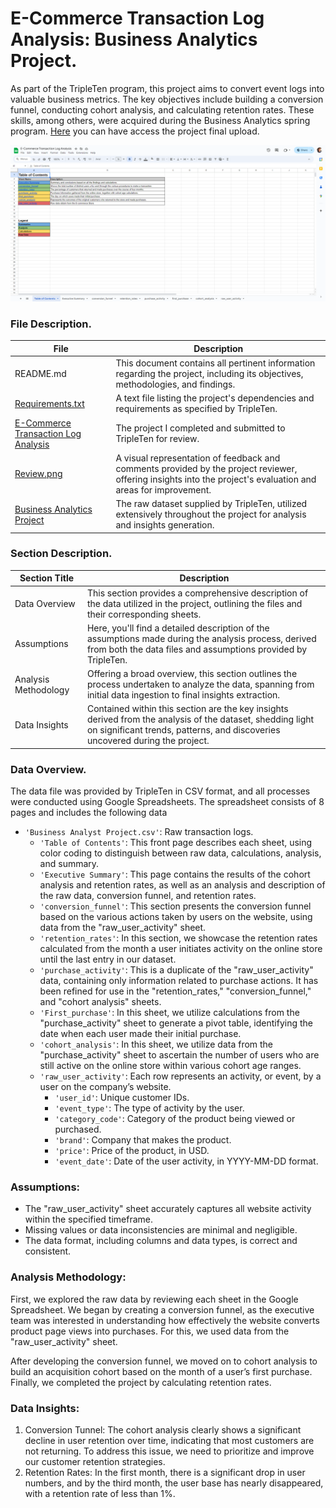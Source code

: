 # E-Commerce Transaction Log Analysis: Business Analytics Project.

As part of the TripleTen program, this project aims to convert event logs into valuable business metrics. The key objectives include 
building a conversion funnel, conducting cohort analysis, and calculating retention rates. These skills, among others, were acquired during 
the Business Analytics spring program. [Here](https://docs.google.com/spreadsheets/d/171sS1a2hmd0GbJ4Fpk6iVn9ngcWuwg8HsDea7sVlENA/edit?usp=sharing) 
you can have access the project final upload.

[<img src="https://github.com/SebastianRolin/Portfolio/blob/main/Extra%20Resources/E-Commerce%20Transaction%20Log%20Analysis.png">](https://docs.google.com/spreadsheets/d/171sS1a2hmd0GbJ4Fpk6iVn9ngcWuwg8HsDea7sVlENA/edit?usp=sharing)


### File Description.

| File | Description |
| ----------- |----------- |
| README.md  | This document contains all pertinent information regarding the project, including its objectives, methodologies, and findings. |
| [Requirements.txt](https://github.com/SebastianRolin/Portfolio/blob/main/E-Commerce%20Transaction%20Log%20Analysis/Requirements.txt) | A text file listing the project's dependencies and requirements as specified by TripleTen. |
| [E-Commerce Transaction Log Analysis](https://docs.google.com/spreadsheets/d/171sS1a2hmd0GbJ4Fpk6iVn9ngcWuwg8HsDea7sVlENA/edit?usp=sharing) | The project I completed and submitted to TripleTen for review.|
| [Review.png](https://github.com/SebastianRolin/Portfolio/blob/main/E-Commerce%20Transaction%20Log%20Analysis/Review.png) | A visual representation of feedback and comments provided by the project reviewer, offering insights into the project's evaluation and areas for improvement.  |
| [Business Analytics Project](https://github.com/SebastianRolin/Portfolio/blob/main/E-Commerce%20Transaction%20Log%20Analysis/Business%20Analytics%20Project.xlsx) | The raw dataset supplied by TripleTen, utilized extensively throughout the project for analysis and insights generation. |

### Section Description.

| Section Title | Description |
| ----------- |----------- |
| Data Overview | This section provides a comprehensive description of the data utilized in the project, outlining the files and their corresponding sheets. |
| Assumptions | Here, you'll find a detailed description of the assumptions made during the analysis process, derived from both the data files and assumptions provided by TripleTen. |
| Analysis Methodology | Offering a broad overview, this section outlines the process undertaken to analyze the data, spanning from initial data ingestion to final insights extraction. |
| Data Insights | Contained within this section are the key insights derived from the analysis of the dataset, shedding light on significant trends, patterns, and discoveries uncovered during the project. |

### Data Overview.
The data file was provided by TripleTen in CSV format, and all processes were conducted using Google Spreadsheets. 
The spreadsheet consists of 8 pages and includes the following data

- `'Business Analyst Project.csv'`: Raw transaction logs.
    - `'Table of Contents'`: This front page describes each sheet, using color coding to distinguish between raw data, calculations, analysis, and summary.
    - `'Executive Summary'`: This page contains the results of the cohort analysis and retention rates, as well as an analysis and description of the raw data, conversion funnel, and retention rates.
    - `'conversion_funnel'`: This section presents the conversion funnel based on the various actions taken by users on the website, using data from the "raw_user_activity" sheet.
    - `'retention_rates'`: In this section, we showcase the retention rates calculated from the month a user initiates activity on the online store until the last entry in our dataset.
    - `'purchase_activity'`: This is a duplicate of the "raw_user_activity" data, containing only information related to purchase actions. It has been refined for use in the "retention_rates," "conversion_funnel," and "cohort analysis" sheets.
    - `'First_purchase'`: In this sheet, we utilize calculations from the "purchase_activity" sheet to generate a pivot table, identifying the date when each user made their initial purchase.
    - `'cohort_analysis'`: In this sheet, we utilize data from the "purchase_activity" sheet to ascertain the number of users who are still active on the online store within various cohort age ranges.
    - `'raw_user_activity'`: Each row represents an activity, or event, by a user on the company’s website.
      - `'user_id'`: Unique customer IDs.
      - `'event_type'`: The type of activity by the user.
      - `'category_code'`: Category of the product being viewed or purchased.
      - `'brand'`: Company that makes the product.
      - `'price'`: Price of the product, in USD.
      - `'event_date'`: Date of the user activity, in YYYY-MM-DD format.

### Assumptions:
- The "raw_user_activity" sheet accurately captures all website activity within the specified timeframe.
- Missing values or data inconsistencies are minimal and negligible.
- The data format, including columns and data types, is correct and consistent.

### Analysis Methodology:
First, we explored the raw data by reviewing each sheet in the Google Spreadsheet. We began by creating a conversion funnel, as the executive team was interested 
in understanding how effectively the website converts product page views into purchases. For this, we used data from the "raw_user_activity" sheet.

After developing the conversion funnel, we moved on to cohort analysis to build an acquisition cohort based on the month of a user’s first purchase. 
Finally, we completed the project by calculating retention rates.


### Data Insights:
1. Conversion Tunnel: The cohort analysis clearly shows a significant decline in user retention over time, indicating that most customers are not returning. To address this issue, we need to prioritize and improve our customer retention strategies.
2. Retention Rates: In the first month, there is a significant drop in user numbers, and by the third month, the user base has nearly disappeared, with a retention rate of less than 1%.
